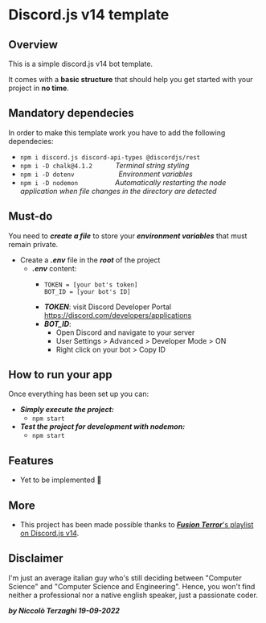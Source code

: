 # Discord.js v14 template

## Overview

This is a simple discord.js v14 bot template.

It comes with a **basic structure** that should help you get started with your project in **no time**.

## Mandatory dependecies

In order to make this template work you have to add the following dependecies:

- `npm i discord.js discord-api-types @discordjs/rest`
- `npm i -D chalk@4.1.2` &emsp;&emsp;&emsp;_Terminal string styling_
- `npm i -D dotenv` &emsp;&emsp;&emsp;&emsp;&emsp;&emsp;_Environment variables_
- `npm i -D nodemon` &emsp;&emsp;&emsp;&emsp;&emsp;_Automatically restarting the node application when file changes in the directory are detected_

## Must-do

You need to **_create a file_** to store your **_environment variables_** that must remain private.

- Create a **_.env_** file in the **_root_** of the project
  - **_.env_** content:
    - ```
      TOKEN = [your bot's token]
      BOT_ID = [your bot's ID]
      ```
    - **_TOKEN_**: visit Discord Developer Portal https://discord.com/developers/applications
    - **_BOT_ID_**:
      - Open Discord and navigate to your server
      - User Settings > Advanced > Developer Mode > ON
      - Right click on your bot > Copy ID

## How to run your app

Once everything has been set up you can:

- **_Simply execute the project:_**
  - `npm start`
- **_Test the project for development with nodemon:_**
  - `npm start`

## Features

- Yet to be implemented 🥴

## More

- This project has been made possible thanks to [**_Fusion Terror_**'s playlist on Discord.js v14](https://www.youtube.com/watch?v=6IgOXmQMT68&list=PLv0io0WjFNn9LDsv1W4fOWygNFzY342Jm&ab_channel=FusionTerror).

## Disclaimer

I'm just an average italian guy who's still deciding between "Computer Science" and "Computer Science and Engineering".
Hence, you won't find neither a professional nor a native english speaker, just a passionate coder.

**_by Niccolò Terzaghi 19-09-2022_**
